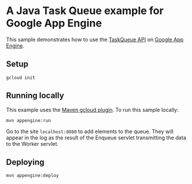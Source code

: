 # A Java Task Queue example for Google App Engine

This sample demonstrates how to use the [TaskQueue API][taskqueue-api] on [Google App
Engine][ae-docs].

[taskqueue-api]: https://cloud.google.com/appengine/docs/java/javadoc/com/google/appengine/api/taskqueue/package-summary
[ae-docs]: https://cloud.google.com/appengine/docs/java/

## Setup

    gcloud init

## Running locally
This example uses the
[Maven gcloud plugin](https://cloud.google.com/appengine/docs/java/tools/using-maven).
To run this sample locally:

    mvn appengine:run

Go to the site `localhost:8080` to add elements to the queue.  They will appear in the log as the result of the Enqueue servlet transmitting the data to the Worker servlet.

## Deploying

    mvn appengine:deploy


